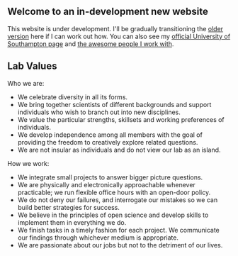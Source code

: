 ## Welcome to an in-development new website

This website is under development. I'll be gradually transitioning the [older version](http://fusionecology.org/FusionEcology/index.html) here if I can work out how. You can also see my [official University of Southampton page](https://www.southampton.ac.uk/oes/about/staff/te1e12.page) and [the awesome people I work with](https://tomezard.github.io/people).

## Lab Values
Who we are:
- We celebrate diversity in all its forms.
- We bring together scientists of different backgrounds and support individuals who wish to branch out into new disciplines.
- We value the particular strengths, skillsets and working preferences of individuals.
- We develop independence among all members with the goal of providing the freedom to creatively explore related questions.
- We are not insular as individuals and do not view our lab as an island.

How we work:
- We integrate small projects to answer bigger picture questions.
- We are physically and electronically approachable whenever practicable; we run flexible office hours with an open-door policy.
- We do not deny our failures, and interrogate our mistakes so we can build better strategies for success.
- We believe in the principles of open science and develop skills to implement them in everything we do.
- We finish tasks in a timely fashion for each project. We communicate our findings through whichever medium is appropriate.
- We are passionate about our jobs but not to the detriment of our lives.
